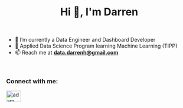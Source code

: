 <h1 align="center">Hi 👋, I'm Darren</h1>

<br>

- 🌱 I’m currently a Data Engineer and Dashboard Developer
- 📙 Applied Data Science Program learning Machine Learning (TIPP)
- 📫 Reach me at **data.darrenh@gmail.com**

<br>

<h3 align="left">Connect with me:</h3>
<p align="left">
  <a href="https://www.linkedin.com/in/darren-hum-71820a48/" target="blank"><img align="center"
      src="https://raw.githubusercontent.com/rahuldkjain/github-profile-readme-generator/master/src/images/icons/Social/linked-in-alt.svg"
      alt="adam pithewan" height="30" width="40" /></a>
  </p>

<!---
darren-hum/darren-hum is a ✨ special ✨ repository because its `README.md` (this file) appears on your GitHub profile.
You can click the Preview link to take a look at your changes.
--->
